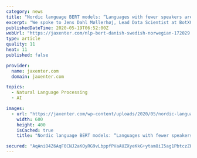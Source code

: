 ```yaml
---
category: news
title: "Nordic language BERT models: “Languages with fewer speakers are underrepresented on the internet”"
excerpt: "We spoke to Jens Dahl Møllerhøj, Lead Data Scientist at BotXO. See how BotXO's open source models differ from Google's multilanguage BERT model."
publishedDateTime: 2020-05-19T06:52:00Z
webUrl: "https://jaxenter.com/nlp-bert-danish-swedish-norwegian-172029.html"
type: article
quality: 11
heat: 11
published: false

provider:
  name: jaxenter.com
  domain: jaxenter.com

topics:
  - Natural Language Processing
  - AI

images:
  - url: "https://jaxenter.com/wp-content/uploads/2020/05/nordic-languages-nlp-bert.jpg"
    width: 600
    height: 400
    isCached: true
    title: "Nordic language BERT models: “Languages with fewer speakers are underrepresented on the internet”"

secured: "AqAniO4Z6AqF0CNJ2aKOyRG9vLbppfPVaAUZXyeKkG+ytam8iI5ag1PbtczZHaeZwtkQ0hqeCjcuo1psmNhZs/Y8KncoY/CuIz3jq8fNtPGxr486zGS84BJg1zSkPWT5lFtmSyaiOoBHCz0OoTp+0yhaWVoNCe3SFtWbB2/nTW7eZQsNByISFfNReO+Vouqu4M+yZ+YGGVUw0C+VFjZ1FnHcjT7X4cgpZMTqjbi0sWlDmpZE8X+DZjCbnsTStAcTI5n8rGoe5CHT37lXaRbUsdzM3+YG7iV5VU3jj5V7BWrWMF9/SF8ZfAK5aHrQ5bvcl821tJWGUJG3/r002iWLPkcrjjQ3JN6EKc9E7E5OK3V1zHMUPhWmNwa2BXT3aCyF/IQ1Lg3W9jDhLbeYSNvFtLN0irR5XKOXQzXmboXsLfIZwmDqLt+IEqw9bC1Nz1yOB0BmOD79bCAzZg00PrgvAjIrqfQHBLSLKdJBOlGkk44=;18wQXZkXFL/Dq6jXiU5u9w=="
---
```


